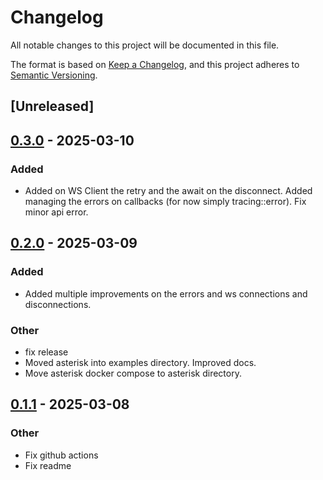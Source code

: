 # Changelog

All notable changes to this project will be documented in this file.

The format is based on [Keep a Changelog](https://keepachangelog.com/en/1.0.0/),
and this project adheres to [Semantic Versioning](https://semver.org/spec/v2.0.0.html).

## [Unreleased]

## [0.3.0](https://github.com/jBernavaPrah/asterisk-ari-rs/compare/v0.2.0...v0.3.0) - 2025-03-10

### Added

- Added on WS Client the retry and the await on the disconnect. Added managing the errors on callbacks (for now simply tracing::error). Fix minor api error.

## [0.2.0](https://github.com/jBernavaPrah/asterisk-ari-rs/compare/v0.1.1...v0.2.0) - 2025-03-09

### Added

- Added multiple improvements on the errors and ws connections and disconnections.

### Other

- fix release
- Moved asterisk into examples directory. Improved docs.
- Move asterisk docker compose to asterisk directory.

## [0.1.1](https://github.com/jBernavaPrah/asterisk-ari-rs/compare/v0.1.0...v0.1.1) - 2025-03-08

### Other

- Fix github actions
- Fix readme
